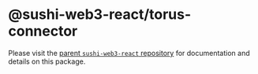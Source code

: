 # @sushi-web3-react/torus-connector

Please visit the [parent `sushi-web3-react` repository](https://github.com/sushiswap/sushi-web3-react) for documentation and details on this package.
